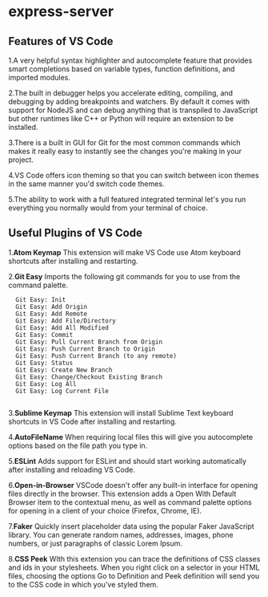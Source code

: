 # express-server
 ## Features of VS Code

1.A very helpful syntax highlighter and autocomplete feature that provides smart completions based on variable types, function definitions, and imported modules.

2.The built in debugger helps you accelerate editing, compiling, and debugging by adding breakpoints and watchers. By default it comes with support for NodeJS and can debug anything that is transpiled to JavaScript but other runtimes like C++ or Python will require an extension to be installed.

3.There is a built in GUI for Git for the most common commands which makes it really easy to instantly see the changes you're making in your project.

4.VS Code offers icon theming so that you can switch between icon themes in the same manner you'd switch code themes.

5.The ability to work with a full featured integrated terminal let's you run everything you normally would from your terminal of choice. 

## Useful Plugins of VS Code

1.**Atom Keymap**
  This extension will make VS Code use Atom keyboard shortcuts after installing and restarting.

2.**Git Easy**
  Imports the following git commands for you to use from the command palette.
  ``` 
    Git Easy: Init
    Git Easy: Add Origin
    Git Easy: Add Remote
    Git Easy: Add File/Directory
    Git Easy: Add All Modified
    Git Easy: Commit
    Git Easy: Pull Current Branch from Origin
    Git Easy: Push Current Branch to Origin
    Git Easy: Push Current Branch (to any remote)
    Git Easy: Status
    Git Easy: Create New Branch
    Git Easy: Change/Checkout Existing Branch
    Git Easy: Log All
    Git Easy: Log Current File
    
  ```
3.**Sublime Keymap**
  This extension will install Sublime Text keyboard shortcuts in VS Code after installing and restarting.

4.**AutoFileName**
  When requiring local files this will give you autocomplete options based on the file path you type in.

5.**ESLint**
  Adds support for ESLint and should start working automatically after installing and reloading VS Code.

6.**Open-in-Browser**
  VSCode doesn't offer any built-in interface for opening files directly in the browser. This extension adds a Open With Default Browser item to the contextual menu, as well as command palette options for opening in a client of your choice (Firefox, Chrome, IE). 

7.**Faker**
  Quickly insert placeholder data using the popular Faker JavaScript library. You can generate random names, addresses, images, phone numbers, or just paragraphs of classic Lorem Ipsum. 

8.**CSS Peek**
  WIth this extension you can trace the definitions of CSS classes and ids in your stylesheets. When you right click on a selector in your HTML files, choosing the options Go to Definition and Peek definition will send you to the CSS code in which you've styled them.
